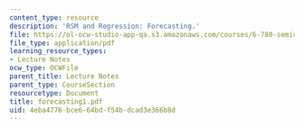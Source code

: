```yaml
---
content_type: resource
description: 'RSM and Regression: Forecasting.'
file: https://ol-ocw-studio-app-qa.s3.amazonaws.com/courses/6-780-semiconductor-manufacturing-spring-2003/4eba4776bce664bdf54bdcad3e366b8d_forecasting1.pdf
file_type: application/pdf
learning_resource_types:
- Lecture Notes
ocw_type: OCWFile
parent_title: Lecture Notes
parent_type: CourseSection
resourcetype: Document
title: forecasting1.pdf
uid: 4eba4776-bce6-64bd-f54b-dcad3e366b8d
---
```

